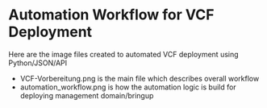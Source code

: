 # Automation Workflow for VCF Deployment
Here are the image files created to automated VCF deployment using Python/JSON/API
- VCF-Vorbereitung.png is the main file which describes overall workflow
- automation_workflow.png is how the automation logic is build for deploying management domain/bringup
